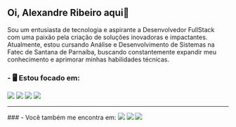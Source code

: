 ## Oi, Alexandre Ribeiro aqui👋
Sou um entusiasta de tecnologia e aspirante a Desenvolvedor FullStack com uma paixão pela criação de soluções inovadoras e impactantes. Atualmente, estou cursando Análise e Desenvolvimento de Sistemas na Fatec de Santana de Parnaíba, buscando constantemente expandir meu conhecimento e aprimorar minhas habilidades técnicas.

### - 🖥️ Estou focado em: 
<div style="display: inline">
    <img src="https://cdn.jsdelivr.net/gh/devicons/devicon@latest/icons/c/c-original.svg" />
    <img src="https://cdn.jsdelivr.net/gh/devicons/devicon@latest/icons/html5/html5-original.svg" />
    <img src="https://cdn.jsdelivr.net/gh/devicons/devicon@latest/icons/css3/css3-original.svg" />
    <img src="https://cdn.jsdelivr.net/gh/devicons/devicon@latest/icons/javascript/javascript-original.svg" />
</div>

<hr>
### - Você também me encontra em:
<a href="www.linkedin.com/in/alexandre-ribeiro0209"><img src="https://img.shields.io/badge/linkedin-%230077B5.svg?style=for-the-badge&logo=linkedin&logoColor=white"/></a>
<a href="www.instagram.com/ale_rs4n/"><img src="https://img.shields.io/badge/Instagram-%23E4405F.svg?style=for-the-badge&logo=Instagram&logoColor=white"/></a>
<a href="alexandreribeiro0209@gmail.com"><img src="https://img.shields.io/badge/Gmail-D14836?style=for-the-badge&logo=gmail&logoColor=white"/></a>
<!--
**aleRibeiro0209/aleRibeiro0209** is a ✨ _special_ ✨ repository because its `README.md` (this file) appears on your GitHub profile.

Here are some ideas to get you started:

- 🔭 I’m currently working on ...
- 🌱 I’m currently learning ...
- 👯 I’m looking to collaborate on ...
- 🤔 I’m looking for help with ...
- 💬 Ask me about ...
- 📫 How to reach me: ...
- 😄 Pronouns: ...
- ⚡ Fun fact: ...
-->
